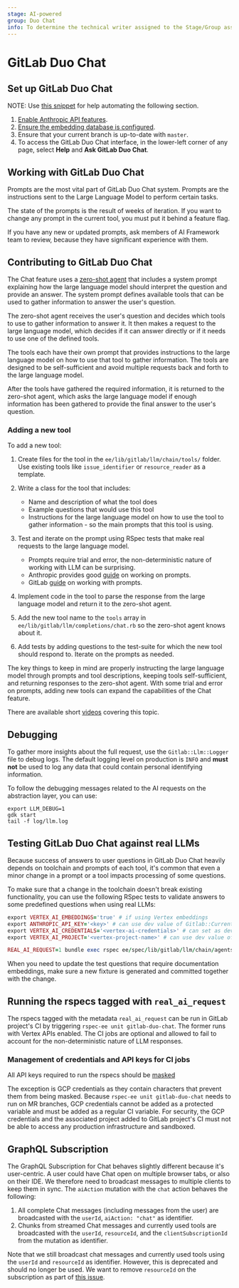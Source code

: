 ```yaml
---
stage: AI-powered
group: Duo Chat
info: To determine the technical writer assigned to the Stage/Group associated with this page, see https://about.gitlab.com/handbook/product/ux/technical-writing/#assignments
---
```


# GitLab Duo Chat

## Set up GitLab Duo Chat

NOTE:
Use [this snippet](https://gitlab.com/gitlab-org/gitlab/-/snippets/2554994) for help automating the following section.

1. [Enable Anthropic API features](index.md#configure-anthropic-access).
1. [Ensure the embedding database is configured](index.md#set-up-the-embedding-database).
1. Ensure that your current branch is up-to-date with `master`.
1. To access the GitLab Duo Chat interface, in the lower-left corner of any page, select **Help** and **Ask GitLab Duo Chat**.

## Working with GitLab Duo Chat

Prompts are the most vital part of GitLab Duo Chat system. Prompts are the instructions sent to the Large Language Model to perform certain tasks.

The state of the prompts is the result of weeks of iteration. If you want to change any prompt in the current tool, you must put it behind a feature flag.

If you have any new or updated prompts, ask members of AI Framework team to review, because they have significant experience with them.

## Contributing to GitLab Duo Chat

The Chat feature uses a [zero-shot agent](https://gitlab.com/gitlab-org/gitlab/blob/master/ee/lib/gitlab/llm/chain/agents/zero_shot/executor.rb) that includes a system prompt explaining how the large language model should interpret the question and provide an
answer. The system prompt defines available tools that can be used to gather
information to answer the user's question.

The zero-shot agent receives the user's question and decides which tools to use to gather information to answer it.
It then makes a request to the large language model, which decides if it can answer directly or if it needs to use one
of the defined tools.

The tools each have their own prompt that provides instructions to the large language model on how to use that tool to
gather information. The tools are designed to be self-sufficient and avoid multiple requests back and forth to
the large language model.

After the tools have gathered the required information, it is returned to the zero-shot agent, which asks the large language
model if enough information has been gathered to provide the final answer to the user's question.

### Adding a new tool

To add a new tool:

1. Create files for the tool in the `ee/lib/gitlab/llm/chain/tools/` folder. Use existing tools like `issue_identifier` or
   `resource_reader` as a template.

1. Write a class for the tool that includes:

    - Name and description of what the tool does
    - Example questions that would use this tool
    - Instructions for the large language model on how to use the tool to gather information - so the main prompts that
      this tool is using.

1. Test and iterate on the prompt using RSpec tests that make real requests to the large language model.
    - Prompts require trial and error, the non-deterministic nature of working with LLM can be surprising.
    - Anthropic provides good [guide](https://docs.anthropic.com/claude/docs/introduction-to-prompt-design) on working on prompts.
    - GitLab [guide](prompts.md) on working with prompts.

1. Implement code in the tool to parse the response from the large language model and return it to the zero-shot agent.

1. Add the new tool name to the `tools` array in `ee/lib/gitlab/llm/completions/chat.rb` so the zero-shot agent knows about it.

1. Add tests by adding questions to the test-suite for which the new tool should respond to. Iterate on the prompts as needed.

The key things to keep in mind are properly instructing the large language model through prompts and tool descriptions,
keeping tools self-sufficient, and returning responses to the zero-shot agent. With some trial and error on prompts,
adding new tools can expand the capabilities of the Chat feature.

There are available short [videos](https://www.youtube.com/playlist?list=PL05JrBw4t0KoOK-bm_bwfHaOv-1cveh8i) covering this topic.

## Debugging

To gather more insights about the full request, use the `Gitlab::Llm::Logger` file to debug logs.
The default logging level on production is `INFO` and **must not** be used to log any data that could contain personal identifying information.

To follow the debugging messages related to the AI requests on the abstraction layer, you can use:

```shell
export LLM_DEBUG=1
gdk start
tail -f log/llm.log
```

## Testing GitLab Duo Chat against real LLMs

Because success of answers to user questions in GitLab Duo Chat heavily depends
on toolchain and prompts of each tool, it's common that even a minor change in a
prompt or a tool impacts processing of some questions.

To make sure that a change in the toolchain doesn't break existing
functionality, you can use the following RSpec tests to validate answers to some
predefined questions when using real LLMs:

```ruby
export VERTEX_AI_EMBEDDINGS='true' # if using Vertex embeddings
export ANTHROPIC_API_KEY='<key>' # can use dev value of Gitlab::CurrentSettings
export VERTEX_AI_CREDENTIALS='<vertex-ai-credentials>' # can set as dev value of Gitlab::CurrentSettings.vertex_ai_credentials
export VERTEX_AI_PROJECT='<vertex-project-name>' # can use dev value of Gitlab::CurrentSettings.vertex_ai_project

REAL_AI_REQUEST=1 bundle exec rspec ee/spec/lib/gitlab/llm/chain/agents/zero_shot/executor_real_requests_spec.rb
```

When you need to update the test questions that require documentation embeddings,
make sure a new fixture is generated and committed together with the change.

## Running the rspecs tagged with `real_ai_request`

The rspecs tagged with the metadata `real_ai_request` can be run in GitLab project's CI by triggering
`rspec-ee unit gitlab-duo-chat`.
The former runs with Vertex APIs enabled. The CI jobs are optional and allowed to fail to account for
the non-deterministic nature of LLM responses.

### Management of credentials and API keys for CI jobs

All API keys required to run the rspecs should be [masked](../../ci/variables/index.md#mask-a-cicd-variable)

The exception is GCP credentials as they contain characters that prevent them from being masked.
Because `rspec-ee unit gitlab-duo-chat` needs to run on MR branches, GCP credentials cannot be added as a protected variable
and must be added as a regular CI variable.
For security, the GCP credentials and the associated project added to
GitLab project's CI must not be able to access any production infrastructure and sandboxed.

## GraphQL Subscription

The GraphQL Subscription for Chat behaves slightly different because it's user-centric. A user could have Chat open on multiple browser tabs, or also on their IDE.
We therefore need to broadcast messages to multiple clients to keep them in sync. The `aiAction` mutation with the `chat` action behaves the following:

1. All complete Chat messages (including messages from the user) are broadcasted with the `userId`, `aiAction: "chat"` as identifier.
1. Chunks from streamed Chat messages and currently used tools are broadcasted with the `userId`, `resourceId`, and the `clientSubscriptionId` from the mutation as identifier.

Note that we still broadcast chat messages and currently used tools using the `userId` and `resourceId` as identifier.
However, this is deprecated and should no longer be used. We want to remove `resourceId` on the subscription as part of [this issue](https://gitlab.com/gitlab-org/gitlab/-/issues/420296).
